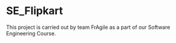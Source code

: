 # SE_Flipkart

This project is carried out by team FrAgile as a part of our Software Engineering Course.
